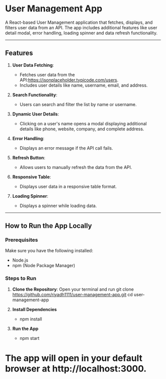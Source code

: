 # User Management App

A React-based User Management application that fetches, displays, and filters user data from an API. The app includes additional features like user detail modal, error handling, loading spinner and data refresh functionality.

---

## Features

1. **User Data Fetching**:
   - Fetches user data from the API:https://jsonplaceholder.typicode.com/users.
   - Includes user details like name, username, email, and address.

2. **Search Functionality**:
   - Users can search and filter the list by name or username.

3. **Dynamic User Details**:
   - Clicking on a user's name opens a modal displaying additional details like phone, website, company, and complete address.

4. **Error Handling**:
   - Displays an error message if the API call fails.

5. **Refresh Button**:
   - Allows users to manually refresh the data from the API.

6. **Responsive Table**:
   - Displays user data in a responsive table format.

7. **Loading Spinner**:
   - Displays a spinner while loading data.   

---

## How to Run the App Locally

### Prerequisites
Make sure you have the following installed:
- Node.js
- npm (Node Package Manager)

### Steps to Run
1. **Clone the Repository**:
   Open your terminal and run
   git clone https://github.com/riyadh1111/user-management-app.git
   cd user-management-app

2. **Install Dependencies**
   - npm install

3. **Run the App**   
   - npm start
       
# The app will open in your default browser at http://localhost:3000.
